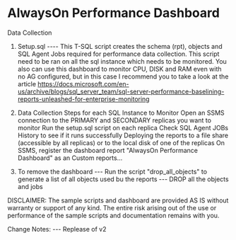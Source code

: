 # AlwaysOn Performance Dashboard

Data Collection
1. Setup.sql ---- This T-SQL script creates the schema (rpt), objects and SQL Agent Jobs required for performance data collection. This script need to be ran on all the sql instance which needs to be monitored. You also can use this dashboard to monitor CPU, DISK and RAM even with no AG configured, but in this case I recommend you to take a look at the article https://docs.microsoft.com/en-us/archive/blogs/sql_server_team/sql-server-performance-baselining-reports-unleashed-for-enterprise-monitoring

2. Data Collection Steps for each SQL Instance to Monitor
Open an SSMS connection to the PRIMARY and SECONDARY replicas you want to monitor
Run the setup.sql script on each replica
Check SQL Agent JOBs History to see if it runs successfully
Deploying the reports to a file share (accessible by all replicas) or to the local disk of one of the replicas
On SSMS, register the dashboard report "AlwaysOn Performance Dashboard" as an Custom reports...

3. To remove the dashboard
--- Run the script "drop_all_objects" to generate a list of all objects used bu the reports
--- DROP all the objects and jobs


DISCLAIMER: The sample scripts and dashboard are provided AS IS without warranty or support of any kind. The entire risk arising out of the use or performance of the sample scripts and documentation remains with you.

Change Notes:
--- Replease of v2

